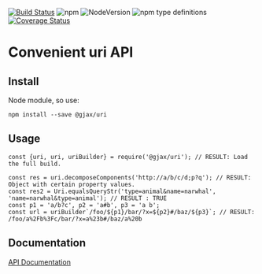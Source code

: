 [![Build Status](https://travis-ci.org/gratex/uri.svg?branch=readme)](https://travis-ci.org/gratex/uri)
![npm](https://img.shields.io/npm/dt/@gjax/uri.svg)
![NodeVersion](https://img.shields.io/node/v/@gjax/uri.svg)
![npm type definitions](https://img.shields.io/npm/types/@gjax/uri.svg)
[![Coverage Status](https://coveralls.io/repos/github/gratex/uri/badge.svg?branch=readme)](https://coveralls.io/github/gratex/uri?branch=readme)


# Convenient uri API


## Install
Node module, so use:

```
npm install --save @gjax/uri
```

## Usage

```
const {uri, uri, uriBuilder} = require('@gjax/uri'); // RESULT: Load the full build.
```
```
const res = uri.decomposeComponents('http://a/b/c/d;p?q'); // RESULT: Object with certain property values.  
const res2 = Uri.equalsQueryStr('type=animal&name=narwhal', 'name=narwhal&type=animal'); // RESULT : TRUE  
const p1 = 'a/b?c', p2 = 'a#b', p3 = 'a b';  
const url = uriBuilder`/foo/${p1}/bar/?x=${p2}#/baz/${p3}`; // RESULT: /foo/a%2Fb%3Fc/bar/?x=a%23b#/baz/a%20b 
```

## Documentation
[API Documentation](http://gratex.github.io/uri/doc/api/index.html)